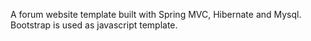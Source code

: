 A forum website template built with Spring MVC, Hibernate and Mysql. Bootstrap is used as javascript template.